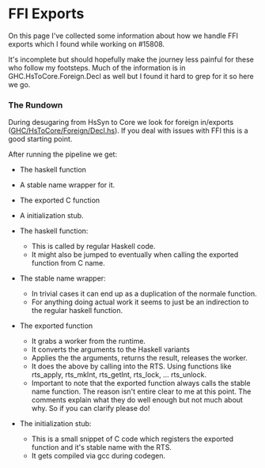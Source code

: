 # FFI Exports


On this page I've collected some information about how we handle FFI exports which I found while working on #15808.


It's incomplete but should hopefully make the journey less painful for these who follow my footsteps.
Much of the information is in GHC.HsToCore.Foreign.Decl as well but I found it hard to grep for it so here we go.

### The Rundown


During desugaring from HsSyn to Core we look for foreign in/exports ([GHC/HsToCore/Foreign/Decl.hs](https://gitlab.haskell.org/ghc/ghc/blob/master/compiler/GHC/HsToCore/Foreign/Decl.hs)). If you deal with issues with FFI this is a good starting point.


After running the pipeline we get:

- The haskell function
- A stable name wrapper for it.
- The exported C function
- A initialization stub.

- The haskell function:

  - This is called by regular Haskell code. 
  - It might also be jumped to eventually when calling the exported function from C name.
- The stable name wrapper:

  - In trivial cases it can end up as a duplication of the normale function.
  - For anything doing actual work it seems to just be an indirection to the regular haskell function.
- The exported function

  - It grabs a worker from the runtime.
  - It converts the arguments to the Haskell variants
  - Applies the the arguments, returns the result, releases the worker.
  - It does the above by calling into the RTS. Using functions like rts_apply, rts_mkInt, rts_getInt, rts_lock, ... rts_unlock.
  - Important to note that the exported function always calls the stable name function.
    The reason isn't entire clear to me at this point. The comments explain what they do well enough but not much
    about why. So if you can clarify please do!
- The initialization stub:

  - This is a small snippet of C code which registers the exported function and it's stable name with the RTS.
  - It gets compiled via gcc during codegen.
